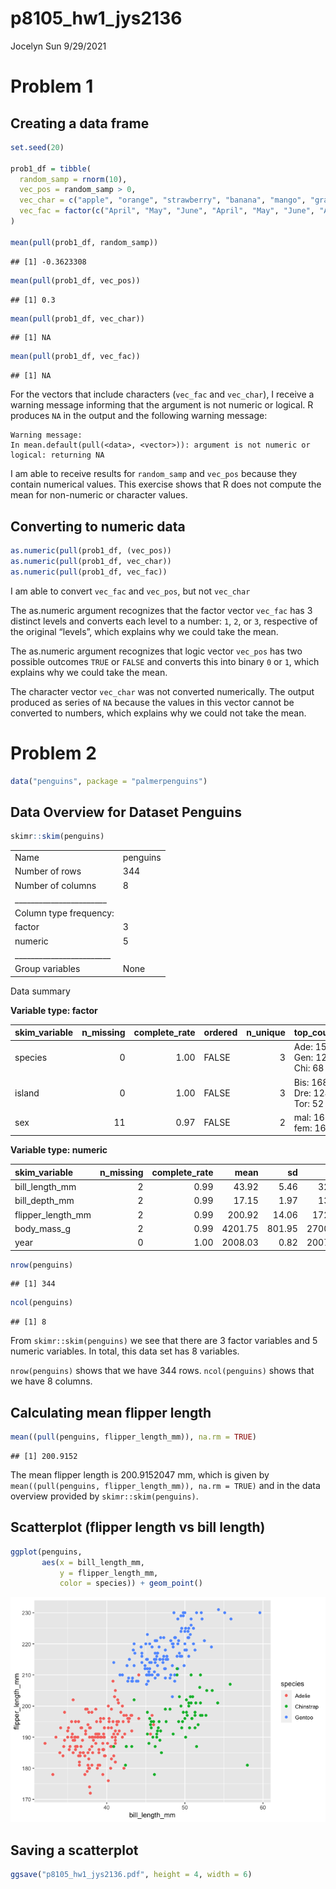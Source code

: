 p8105\_hw1\_jys2136
================
Jocelyn Sun
9/29/2021

# Problem 1

## Creating a data frame

``` r
set.seed(20)

prob1_df = tibble(
  random_samp = rnorm(10),
  vec_pos = random_samp > 0,
  vec_char = c("apple", "orange", "strawberry", "banana", "mango", "grape", "plum", "persimmon", "grapefruit", "fig"),
  vec_fac = factor(c("April", "May", "June", "April", "May", "June", "April", "May", "June", "April"))
)

mean(pull(prob1_df, random_samp))
```

    ## [1] -0.3623308

``` r
mean(pull(prob1_df, vec_pos))
```

    ## [1] 0.3

``` r
mean(pull(prob1_df, vec_char))
```

    ## [1] NA

``` r
mean(pull(prob1_df, vec_fac))
```

    ## [1] NA

For the vectors that include characters (`vec_fac` and `vec_char`), I
receive a warning message informing that the argument is not numeric or
logical. R produces `NA` in the output and the following warning
message:

    Warning message:
    In mean.default(pull(<data>, <vector>)): argument is not numeric or logical: returning NA

I am able to receive results for `random_samp` and `vec_pos` because
they contain numerical values. This exercise shows that R does not
compute the mean for non-numeric or character values.

## Converting to numeric data

``` r
as.numeric(pull(prob1_df, (vec_pos))
as.numeric(pull(prob1_df, vec_char))
as.numeric(pull(prob1_df, vec_fac))
```

I am able to convert `vec_fac` and `vec_pos`, but not `vec_char`

The as.numeric argument recognizes that the factor vector `vec_fac` has
3 distinct levels and converts each level to a number: `1`, `2`, or `3`,
respective of the original “levels”, which explains why we could take
the mean.

The as.numeric argument recognizes that logic vector `vec_pos` has two
possible outcomes `TRUE` or `FALSE` and converts this into binary `0` or
`1`, which explains why we could take the mean.

The character vector `vec_char` was not converted numerically. The
output produced as series of `NA` because the values in this vector
cannot be converted to numbers, which explains why we could not take the
mean.

# Problem 2

``` r
data("penguins", package = "palmerpenguins")
```

## Data Overview for Dataset Penguins

``` r
skimr::skim(penguins)
```

|                                                  |          |
|:-------------------------------------------------|:---------|
| Name                                             | penguins |
| Number of rows                                   | 344      |
| Number of columns                                | 8        |
| \_\_\_\_\_\_\_\_\_\_\_\_\_\_\_\_\_\_\_\_\_\_\_   |          |
| Column type frequency:                           |          |
| factor                                           | 3        |
| numeric                                          | 5        |
| \_\_\_\_\_\_\_\_\_\_\_\_\_\_\_\_\_\_\_\_\_\_\_\_ |          |
| Group variables                                  | None     |

Data summary

**Variable type: factor**

| skim\_variable | n\_missing | complete\_rate | ordered | n\_unique | top\_counts                 |
|:---------------|-----------:|---------------:|:--------|----------:|:----------------------------|
| species        |          0 |           1.00 | FALSE   |         3 | Ade: 152, Gen: 124, Chi: 68 |
| island         |          0 |           1.00 | FALSE   |         3 | Bis: 168, Dre: 124, Tor: 52 |
| sex            |         11 |           0.97 | FALSE   |         2 | mal: 168, fem: 165          |

**Variable type: numeric**

| skim\_variable      | n\_missing | complete\_rate |    mean |     sd |     p0 |     p25 |     p50 |    p75 |   p100 | hist  |
|:--------------------|-----------:|---------------:|--------:|-------:|-------:|--------:|--------:|-------:|-------:|:------|
| bill\_length\_mm    |          2 |           0.99 |   43.92 |   5.46 |   32.1 |   39.23 |   44.45 |   48.5 |   59.6 | ▃▇▇▆▁ |
| bill\_depth\_mm     |          2 |           0.99 |   17.15 |   1.97 |   13.1 |   15.60 |   17.30 |   18.7 |   21.5 | ▅▅▇▇▂ |
| flipper\_length\_mm |          2 |           0.99 |  200.92 |  14.06 |  172.0 |  190.00 |  197.00 |  213.0 |  231.0 | ▂▇▃▅▂ |
| body\_mass\_g       |          2 |           0.99 | 4201.75 | 801.95 | 2700.0 | 3550.00 | 4050.00 | 4750.0 | 6300.0 | ▃▇▆▃▂ |
| year                |          0 |           1.00 | 2008.03 |   0.82 | 2007.0 | 2007.00 | 2008.00 | 2009.0 | 2009.0 | ▇▁▇▁▇ |

``` r
nrow(penguins)
```

    ## [1] 344

``` r
ncol(penguins)
```

    ## [1] 8

From `skimr::skim(penguins)` we see that there are 3 factor variables
and 5 numeric variables. In total, this data set has 8 variables.

`nrow(penguins)` shows that we have 344 rows. `ncol(penguins)` shows
that we have 8 columns.

## Calculating mean flipper length

``` r
mean((pull(penguins, flipper_length_mm)), na.rm = TRUE)
```

    ## [1] 200.9152

The mean flipper length is 200.9152047 mm, which is given by
`mean((pull(penguins, flipper_length_mm)), na.rm = TRUE)` and in the
data overview provided by `skimr::skim(penguins)`.

## Scatterplot (flipper length vs bill length)

``` r
ggplot(penguins, 
       aes(x = bill_length_mm, 
           y = flipper_length_mm, 
           color = species)) + geom_point()
```

![](p8105_hw1_jys2136_files/figure-gfm/problem_2_scatter-1.png)<!-- -->

## Saving a scatterplot

``` r
ggsave("p8105_hw1_jys2136.pdf", height = 4, width = 6)
```

